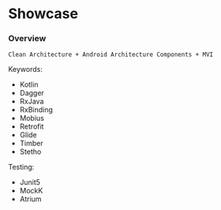 # Showcase

### Overview

    Clean Architecture + Android Architecture Components + MVI

Keywords: 
- Kotlin
- Dagger
- RxJava
- RxBinding
- Mobius
- Retrofit
- Glide
- Timber
- Stetho

Testing:
- Junit5
- MockK
- Atrium

